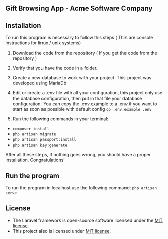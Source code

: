 

## Gift Browsing App - Acme Software Company


## Installation
To run this program is necessary to follow this steps ( This are console Instructions for linux / unix systems)
1. Download the code from the repository ( If you get the code from the repository )
2. Verify that you have the code in a folder.

3. Create a new database to work with your project. This project was developed using MariaDb
4. Edit or create a .env file with all your configuration, this project only use the database configuration, then
put in that file your database configuration. You can copy the .env.example to a .env if you want to start as soon as possible with default config
`cp .env.example .env`

5. Run the following commands in your terminal:

* `composer install`
* `php artisan migrate`
* `php artisan passport:install`
* `php artisan key:generate`



After all these steps, If nothing goes wrong, you should have a proper installation.
Congratulations!

## Run the program
To run the program in localhost use the following command:
`php artisan serve`

## License
* The Laravel framework is open-source software licensed under the [MIT license](https://opensource.org/licenses/MIT).
* This project also is licensed under [MIT license](https://opensource.org/licenses/MIT).
